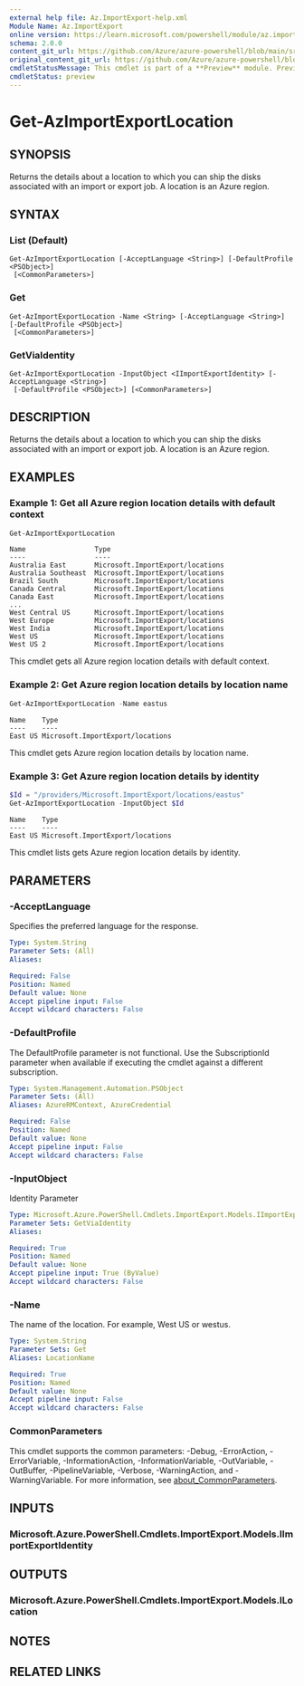 ```yaml
---
external help file: Az.ImportExport-help.xml
Module Name: Az.ImportExport
online version: https://learn.microsoft.com/powershell/module/az.importexport/get-azimportexportlocation
schema: 2.0.0
content_git_url: https://github.com/Azure/azure-powershell/blob/main/src/ImportExport/ImportExport/help/Get-AzImportExportLocation.md
original_content_git_url: https://github.com/Azure/azure-powershell/blob/main/src/ImportExport/ImportExport/help/Get-AzImportExportLocation.md
cmdletStatusMessage: This cmdlet is part of a **Preview** module. Preview versions aren't recommended for use in production environments. For more information, see https://aka.ms/azps-refstatus.
cmdletStatus: preview
---
```

# Get-AzImportExportLocation

## SYNOPSIS
Returns the details about a location to which you can ship the disks associated with an import or export job.
A location is an Azure region.

## SYNTAX

### List (Default)
```
Get-AzImportExportLocation [-AcceptLanguage <String>] [-DefaultProfile <PSObject>]
 [<CommonParameters>]
```

### Get
```
Get-AzImportExportLocation -Name <String> [-AcceptLanguage <String>] [-DefaultProfile <PSObject>]
 [<CommonParameters>]
```

### GetViaIdentity
```
Get-AzImportExportLocation -InputObject <IImportExportIdentity> [-AcceptLanguage <String>]
 [-DefaultProfile <PSObject>] [<CommonParameters>]
```

## DESCRIPTION
Returns the details about a location to which you can ship the disks associated with an import or export job.
A location is an Azure region.

## EXAMPLES

### Example 1: Get all Azure region location details with default context
```powershell
Get-AzImportExportLocation
```

```output
Name                 Type
----                 ----
Australia East       Microsoft.ImportExport/locations
Australia Southeast  Microsoft.ImportExport/locations
Brazil South         Microsoft.ImportExport/locations
Canada Central       Microsoft.ImportExport/locations
Canada East          Microsoft.ImportExport/locations
...
West Central US      Microsoft.ImportExport/locations
West Europe          Microsoft.ImportExport/locations
West India           Microsoft.ImportExport/locations
West US              Microsoft.ImportExport/locations
West US 2            Microsoft.ImportExport/locations
```

This cmdlet gets all Azure region location details with default context.

### Example 2: Get Azure region location details by location name
```powershell
Get-AzImportExportLocation -Name eastus
```

```output
Name    Type
----    ----
East US Microsoft.ImportExport/locations
```

This cmdlet gets Azure region location details by location name.

### Example 3: Get Azure region location details by identity
```powershell
$Id = "/providers/Microsoft.ImportExport/locations/eastus"
Get-AzImportExportLocation -InputObject $Id
```

```output
Name    Type
----    ----
East US Microsoft.ImportExport/locations
```

This cmdlet lists gets Azure region location details by identity.

## PARAMETERS

### -AcceptLanguage
Specifies the preferred language for the response.

```yaml
Type: System.String
Parameter Sets: (All)
Aliases:

Required: False
Position: Named
Default value: None
Accept pipeline input: False
Accept wildcard characters: False
```

### -DefaultProfile
The DefaultProfile parameter is not functional.
Use the SubscriptionId parameter when available if executing the cmdlet against a different subscription.

```yaml
Type: System.Management.Automation.PSObject
Parameter Sets: (All)
Aliases: AzureRMContext, AzureCredential

Required: False
Position: Named
Default value: None
Accept pipeline input: False
Accept wildcard characters: False
```

### -InputObject
Identity Parameter

```yaml
Type: Microsoft.Azure.PowerShell.Cmdlets.ImportExport.Models.IImportExportIdentity
Parameter Sets: GetViaIdentity
Aliases:

Required: True
Position: Named
Default value: None
Accept pipeline input: True (ByValue)
Accept wildcard characters: False
```

### -Name
The name of the location.
For example, West US or westus.

```yaml
Type: System.String
Parameter Sets: Get
Aliases: LocationName

Required: True
Position: Named
Default value: None
Accept pipeline input: False
Accept wildcard characters: False
```

### CommonParameters
This cmdlet supports the common parameters: -Debug, -ErrorAction, -ErrorVariable, -InformationAction, -InformationVariable, -OutVariable, -OutBuffer, -PipelineVariable, -Verbose, -WarningAction, and -WarningVariable. For more information, see [about_CommonParameters](http://go.microsoft.com/fwlink/?LinkID=113216).

## INPUTS

### Microsoft.Azure.PowerShell.Cmdlets.ImportExport.Models.IImportExportIdentity

## OUTPUTS

### Microsoft.Azure.PowerShell.Cmdlets.ImportExport.Models.ILocation

## NOTES

## RELATED LINKS


